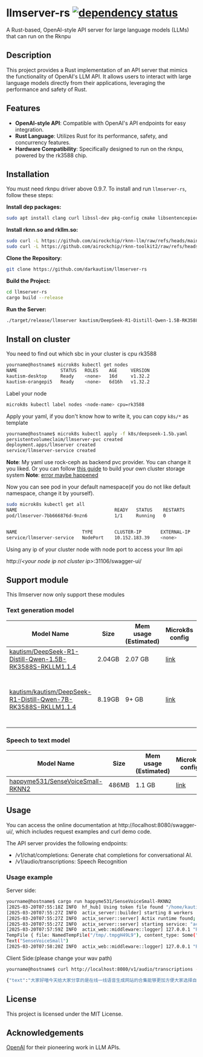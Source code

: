 # llmserver-rs [![dependency status](https://deps.rs/repo/github/darkautism/llmserver-rs/status.svg)](https://deps.rs/repo/github/darkautism/llmserver-rs)

A Rust-based, OpenAI-style API server for large language models (LLMs) that can run on the Rknpu

## Description

This project provides a Rust implementation of an API server that mimics the functionality of OpenAI's LLM API. It allows users to interact with large language models directly from their applications, leveraging the performance and safety of Rust.

## Features

- **OpenAI-style API**: Compatible with OpenAI's API endpoints for easy integration.
- **Rust Language**: Utilizes Rust for its performance, safety, and concurrency features.
- **Hardware Compatibility**: Specifically designed to run on the rknpu, powered by the rk3588 chip.

## Installation

You must need rknpu driver above 0.9.7.
To install and run `llmserver-rs`, follow these steps:

**Install dep packages:**
```bash
sudo apt install clang curl libssl-dev pkg-config cmake libsentencepiece-dev libsentencepiece0 -y
```

**Install rknn.so and rkllm.so:**
```bash
sudo curl -L https://github.com/airockchip/rknn-llm/raw/refs/heads/main/rkllm-runtime/Linux/librkllm_api/aarch64/librkllmrt.so -o /lib/librkllmrt.so
sudo curl -L https://github.com/airockchip/rknn-toolkit2/raw/refs/heads/master/rknpu2/runtime/Linux/librknn_api/aarch64/librknnrt.so -o /lib/librknnrt.so
```

**Clone the Repository**:
```bash
git clone https://github.com/darkautism/llmserver-rs
```
**Build the Project:**
```bash
cd llmserver-rs
cargo build --release
```
**Run the Server:**
```bash
./target/release/llmserver kautism/DeepSeek-R1-Distill-Qwen-1.5B-RK3588S-RKLLM1.1.4
```

## Install on cluster

You need to find out which sbc in your cluster is cpu rk3588

```bash
yourname@hostname$ microk8s kubectl get nodes
NAME                STATUS   ROLES    AGE     VERSION
kautism-desktop     Ready    <none>   16d     v1.32.2
kautism-orangepi5   Ready    <none>   6d16h   v1.32.2
```

Label your node
```bash
microk8s kubectl label nodes <node-name> cpu=rk3588
```

Apply your yaml, if you don't know how to write it, you can copy `k8s/*` as template

```bash
yourname@hostname$ microk8s kubectl apply -f k8s/deepseek-1.5b.yaml
persistentvolumeclaim/llmserver-pvc created
deployment.apps/llmserver created
service/llmserver-service created
```

**Note**: My yaml use rock-ceph as backend pvc provider. You can change it you liked. Or you can follow [this guide](https://microk8s.io/docs/how-to-ceph) to build your own cluster storage system
**Note**: [error maybe happened](https://github.com/canonical/microk8s/issues/4314#issuecomment-1873823537)

Now you can see pod in your default namespace(if you do not like default namespace, change it by yourself).

```bash
sudo microk8s kubectl get all
NAME                                    READY   STATUS    RESTARTS      AGE
pod/llmserver-7bb666876d-9nzn6          1/1     Running   0             37s


NAME                        TYPE        CLUSTER-IP       EXTERNAL-IP   PORT(S)        AGE
service/llmserver-service   NodePort    10.152.183.39    <none>        80:31106/TCP   12m
```

Using any ip of your cluster node with node port to access your llm api

http://*<*your node ip not cluster ip*>*:31106/swagger-ui/

## Support module

This llmserver now only support these modules

### Text generation model

| Model Name | Size | Mem usage (Estimated) | Microk8s config | Notes |
| --- | --- | --- | --- | --- |
| [kautism/DeepSeek-R1-Distill-Qwen-1.5B-RK3588S-RKLLM1.1.4](https://huggingface.co/kautism/DeepSeek-R1-Distill-Qwen-1.5B-RK3588S-RKLLM1.1.4) | 2.04GB | 2.07 GB | [link](k8s/deepseek-1.5b.yaml) | |
| [kautism/kautism/DeepSeek-R1-Distill-Qwen-7B-RK3588S-RKLLM1.1.4](https://huggingface.co/kautism/kautism/DeepSeek-R1-Distill-Qwen-7B-RK3588S-RKLLM1.1.4) | 8.19GB | 9+ GB | [link](k8s/deepseek-7b.yaml) | Only work on Opi 5 16 GB model|

### Speech to text model
| Model Name | Size | Mem usage (Estimated) | Microk8s config | Notes |
| --- | --- | --- | --- | --- |
| [happyme531/SenseVoiceSmall-RKNN2](https://huggingface.co/happyme531/SenseVoiceSmall-RKNN2) | 486MB | 1.1 GB | [link](k8s/sensevoicesmall.yaml) | |



## Usage

You can access the online documentation at http://localhost:8080/swagger-ui/, which includes request examples and curl demo code.

The API server provides the following endpoints:

- /v1/chat/completions: Generate chat completions for conversational AI.
- /v1/audio/transcriptions: Speech Recognition 

### Usage example

Server side:
```Bash
yourname@hostname$ cargo run happyme531/SenseVoiceSmall-RKNN2
[2025-03-20T07:55:18Z INFO  hf_hub] Using token file found "/home/kautism/.cache/huggingface/token"
[2025-03-20T07:55:27Z INFO  actix_server::builder] starting 8 workers
[2025-03-20T07:55:27Z INFO  actix_server::server] Actix runtime found; starting in Actix runtime
[2025-03-20T07:55:27Z INFO  actix_server::server] starting service: "actix-web-service-0.0.0.0:8080", workers: 8, listening on: 0.0.0.0:8080
[2025-03-20T07:57:59Z INFO  actix_web::middleware::logger] 127.0.0.1 "POST /v1/audio/transcriptions HTTP/1.1" 400 150 "-" "curl/8.9.1" 0.017539
TempFile { file: NamedTempFile("/tmp/.tmpgH49L9"), content_type: Some("application/octet-stream"), file_name: Some("output.wav"), size: 1289994 }
Text("SenseVoiceSmall")
[2025-03-20T07:58:20Z INFO  actix_web::middleware::logger] 127.0.0.1 "POST /v1/audio/transcriptions HTTP/1.1" 200 638 "-" "curl/8.9.1" 2.596680
```

Client Side:(please change your wav path)
```Bash
yourname@hostname$ curl http://localhost:8080/v1/audio/transcriptions -H "Content-Type: multipart/form-data"   -F file="@/home/kautism/.cache/huggingface/hub/models--happyme531--SenseVoiceSmall-RKNN2/snapshots/01bc98205905753b7caafd6da25c84fba2490b59/output.wav"   -F model="SenseVoiceSmall"

{"text":"大家好喵今天给大家分享的是在线一线语音生成网站的合集能够更加方便大家选择自己想要生成的角色四进入网站可以看到所有的生成模型都在这里选择你想要深层的角色点击进入就来到我频到了生成的页面在文本框内输入你想要生成的内容然后点击生成就好了另外呢因为每次的生成结果都会更都会有一些不一样的地方如果您觉得第一次的生成效果不好的话可以尝试重新生成也可以稍微调节一下像的住址再生成试试上使用时一定要遵守法律法规不可以损害刷害人的形象哦"}
```

## License
This project is licensed under the MIT License.

## Acknowledgements

[OpenAI](https://platform.openai.com/docs/api-reference) for their pioneering work in LLM APIs.
